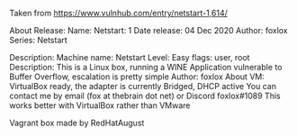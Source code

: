 Taken from https://www.vulnhub.com/entry/netstart-1,614/ 

About Release:
    Name: Netstart: 1
    Date release: 04 Dec 2020
    Author: foxlox
    Series: Netstart

Description:
    Machine name: Netstart
    Level: Easy
    flags: user, root
    Description: This is a Linux box, running a WINE Application vulnerable to Buffer Overflow, escalation is pretty simple
    Author: foxlox
    About VM: VirtualBox ready, the adapter is currently Bridged, DHCP active
    You can contact me by email (fox at thebrain dot net) or Discord foxlox#1089
    This works better with VirtualBox rather than VMware 

Vagrant box made by RedHatAugust
